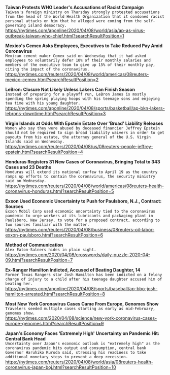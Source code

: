 **Taiwan Protests WHO Leader's Accusations of Racist Campaign**\
`Taiwan's foreign ministry on Thursday strongly protested accusations from the head of the World Health Organization that it condoned racist personal attacks on him that he alleged were coming from the self-governing island democracy. `\
https://nytimes.com/aponline/2020/04/08/world/asia/ap-as-virus-outbreak-taiwan-who-chief.html?searchResultPosition=1

**Mexico's Cemex Asks Employees, Executives to Take Reduced Pay Amid Coronavirus**\
`Mexican cement maker Cemex said on Wednesday that it had asked employees to voluntarily defer 10% of their monthly salaries and members of the executive team to give up 15% of their monthly pay, citing the impact of the coronavirus.`\
https://nytimes.com/reuters/2020/04/08/world/americas/08reuters-mexico-cemex.html?searchResultPosition=2

**LeBron: Closure Not Likely Unless Lakers Can Finish Season**\
`Instead of preparing for a playoff run, LeBron James is mostly spending the spring playing hoops with his teenage sons and enjoying tea time with his young daughter.`\
https://nytimes.com/aponline/2020/04/08/sports/basketball/ap-bkn-lakers-lebrons-downtime.html?searchResultPosition=3

**Virgin Islands at Odds With Epstein Estate Over 'Broad' Liability Releases**\
`Women who say they were abused by deceased financier Jeffrey Epstein should not be required to sign broad liability waivers in order to get payouts from his estate, the attorney general of the U.S. Virgin Islands said on Wednesday.`\
https://nytimes.com/reuters/2020/04/08/us/08reuters-people-jeffrey-epstein.html?searchResultPosition=4

**Honduras Registers 31 New Cases of Coronavirus, Bringing Total to 343 Cases and 23 Deaths**\
`Honduras will extend its national curfew to April 19 as the country ramps up efforts to contain the coronavirus, the security ministry said on Wednesday.`\
https://nytimes.com/reuters/2020/04/08/world/americas/08reuters-health-coronavirus-honduras.html?searchResultPosition=5

**Exxon Used Economic Uncertainty to Push for Paulsboro, N.J., Contract: Sources**\
`Exxon Mobil Corp used economic uncertainty tied to the coronavirus pandemic to urge workers at its lubricants and packaging plant in Paulsboro, New Jersey, to vote for a proposed contract, according to two sources familiar with the matter. `\
https://nytimes.com/reuters/2020/04/08/business/08reuters-oil-labor-exxon-paulsboro.html?searchResultPosition=6

**Method of Communication**\
`Alex Eaton-Salners hides in plain sight.`\
https://nytimes.com/2020/04/08/crosswords/daily-puzzle-2020-04-09.html?searchResultPosition=7

**Ex-Ranger Hamilton Indicted, Accused of Beating Daughter, 14**\
`Former Texas Rangers star Josh Hamilton has been indicted on a felony charge of injury to a child after his teenage daughter accused him of beating her.`\
https://nytimes.com/aponline/2020/04/08/sports/baseball/ap-bbo-josh-hamilton-arrested.html?searchResultPosition=8

**Most New York Coronavirus Cases Came From Europe, Genomes Show**\
`Travelers seeded multiple cases starting as early as mid-February, genomes show.`\
https://nytimes.com/2020/04/08/science/new-york-coronavirus-cases-europe-genomes.html?searchResultPosition=9

**Japan's Economy Faces 'Extremely High' Uncertainty on Pandemic Hit: Central Bank Head**\
`Uncertainty over Japan's economic outlook is "extremely high" as the coronavirus pandemic hits output and consumption, central bank Governor Haruhiko Kuroda said, stressing his readiness to take additional monetary steps to prevent a deep recession.`\
https://nytimes.com/reuters/2020/04/08/world/asia/08reuters-health-coronavirus-japan-boj.html?searchResultPosition=10

